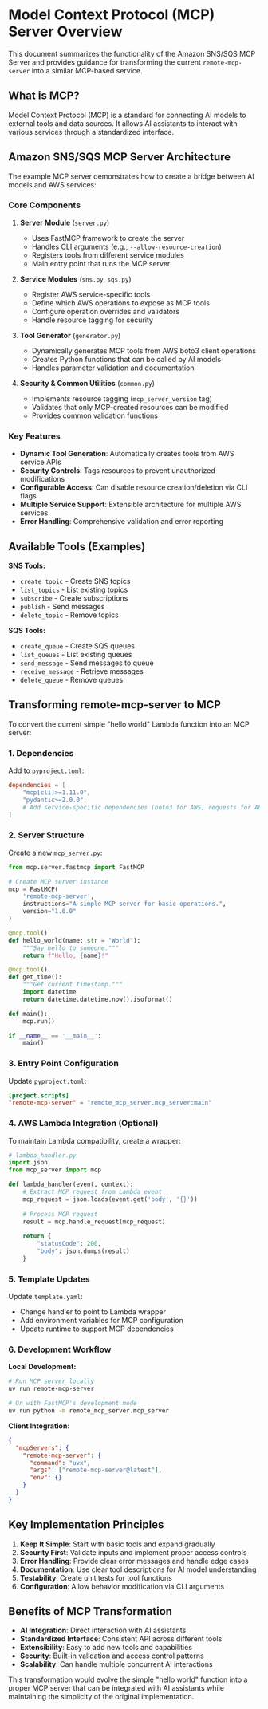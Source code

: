 # Model Context Protocol (MCP) Server Overview

This document summarizes the functionality of the Amazon SNS/SQS MCP Server and provides guidance for transforming the current `remote-mcp-server` into a similar MCP-based service.

## What is MCP?

Model Context Protocol (MCP) is a standard for connecting AI models to external tools and data sources. It allows AI assistants to interact with various services through a standardized interface.

## Amazon SNS/SQS MCP Server Architecture

The example MCP server demonstrates how to create a bridge between AI models and AWS services:

### Core Components

1. **Server Module** (`server.py`)
   - Uses FastMCP framework to create the server
   - Handles CLI arguments (e.g., `--allow-resource-creation`)
   - Registers tools from different service modules
   - Main entry point that runs the MCP server

2. **Service Modules** (`sns.py`, `sqs.py`)
   - Register AWS service-specific tools
   - Define which AWS operations to expose as MCP tools
   - Configure operation overrides and validators
   - Handle resource tagging for security

3. **Tool Generator** (`generator.py`)
   - Dynamically generates MCP tools from AWS boto3 client operations
   - Creates Python functions that can be called by AI models
   - Handles parameter validation and documentation

4. **Security & Common Utilities** (`common.py`)
   - Implements resource tagging (`mcp_server_version` tag)
   - Validates that only MCP-created resources can be modified
   - Provides common validation functions

### Key Features

- **Dynamic Tool Generation**: Automatically creates tools from AWS service APIs
- **Security Controls**: Tags resources to prevent unauthorized modifications
- **Configurable Access**: Can disable resource creation/deletion via CLI flags
- **Multiple Service Support**: Extensible architecture for multiple AWS services
- **Error Handling**: Comprehensive validation and error reporting

## Available Tools (Examples)

**SNS Tools:**
- `create_topic` - Create SNS topics
- `list_topics` - List existing topics
- `subscribe` - Create subscriptions
- `publish` - Send messages
- `delete_topic` - Remove topics

**SQS Tools:**
- `create_queue` - Create SQS queues
- `list_queues` - List existing queues
- `send_message` - Send messages to queue
- `receive_message` - Retrieve messages
- `delete_queue` - Remove queues

## Transforming remote-mcp-server to MCP

To convert the current simple "hello world" Lambda function into an MCP server:

### 1. Dependencies
Add to `pyproject.toml`:
```toml
dependencies = [
    "mcp[cli]>=1.11.0",
    "pydantic>=2.0.0",
    # Add service-specific dependencies (boto3 for AWS, requests for APIs, etc.)
]
```

### 2. Server Structure
Create a new `mcp_server.py`:

```python
from mcp.server.fastmcp import FastMCP

# Create MCP server instance
mcp = FastMCP(
    'remote-mcp-server',
    instructions="A simple MCP server for basic operations.",
    version="1.0.0"
)

@mcp.tool()
def hello_world(name: str = "World"):
    """Say hello to someone."""
    return f"Hello, {name}!"

@mcp.tool() 
def get_time():
    """Get current timestamp."""
    import datetime
    return datetime.datetime.now().isoformat()

def main():
    mcp.run()

if __name__ == '__main__':
    main()
```

### 3. Entry Point Configuration
Update `pyproject.toml`:
```toml
[project.scripts]
"remote-mcp-server" = "remote_mcp_server.mcp_server:main"
```

### 4. AWS Lambda Integration (Optional)
To maintain Lambda compatibility, create a wrapper:

```python
# lambda_handler.py
import json
from mcp_server import mcp

def lambda_handler(event, context):
    # Extract MCP request from Lambda event
    mcp_request = json.loads(event.get('body', '{}'))
    
    # Process MCP request
    result = mcp.handle_request(mcp_request)
    
    return {
        "statusCode": 200,
        "body": json.dumps(result)
    }
```

### 5. Template Updates
Update `template.yaml`:
- Change handler to point to Lambda wrapper
- Add environment variables for MCP configuration
- Update runtime to support MCP dependencies

### 6. Development Workflow

**Local Development:**
```bash
# Run MCP server locally
uv run remote-mcp-server

# Or with FastMCP's development mode
uv run python -m remote_mcp_server.mcp_server
```

**Client Integration:**
```json
{
  "mcpServers": {
    "remote-mcp-server": {
      "command": "uvx",
      "args": ["remote-mcp-server@latest"],
      "env": {}
    }
  }
}
```

## Key Implementation Principles

1. **Keep It Simple**: Start with basic tools and expand gradually
2. **Security First**: Validate inputs and implement proper access controls
3. **Error Handling**: Provide clear error messages and handle edge cases
4. **Documentation**: Use clear tool descriptions for AI model understanding
5. **Testability**: Create unit tests for tool functions
6. **Configuration**: Allow behavior modification via CLI arguments

## Benefits of MCP Transformation

- **AI Integration**: Direct interaction with AI assistants
- **Standardized Interface**: Consistent API across different tools
- **Extensibility**: Easy to add new tools and capabilities
- **Security**: Built-in validation and access control patterns
- **Scalability**: Can handle multiple concurrent AI interactions

This transformation would evolve the simple "hello world" function into a proper MCP server that can be integrated with AI assistants while maintaining the simplicity of the original implementation.